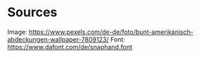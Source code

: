 # Sources
Image: https://www.pexels.com/de-de/foto/bunt-amerikanisch-abdeckungen-wallpaper-7809123/
Font: https://www.dafont.com/de/snaphand.font